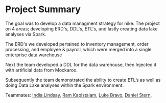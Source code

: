 # Project Summary

The goal was to develop a data managment strategy for nike. The project on 4 areas; developing ERD's, DDL's, ETL's, and lastly creating data lake analyses via Spark.

The ERD's we developed pertained to inventory management, order processing, and employee & payroll, which were merged into a single
enterprise data warehouse

Next the team developed a DDL for the data warehouse, then Injected it with artificial data from Mockaroo. 

Subsequently the team demonstrated the ability to create ETL’s as well as doing Data Lake analyses within the Spark environment.

Teammates:
[India Lindsay](https://www.linkedin.com/in/india-lindsay/), 
[Ram Kapistalam](https://www.linkedin.com/in/ramkapistalam/), 
[Luke Bravo](https://www.linkedin.com/in/luke-bravo/), 
[Daniel Stern](https://www.linkedin.com/in/daniel-g-stern/), 
